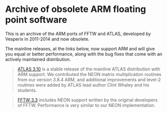 # Archive of obsolete ARM floating point software

This is an archive of the ARM ports of FFTW and ATLAS, developed by Vesperix in 2011-2014 and now obsolete.

The mainline releases, at the links below, now support ARM and will give you equal or better performance,
along with the bug fixes that come with an actively maintained distribution.

>[ATLAS 3.10](http://sourceforge.net/projects/math-atlas/files/Stable) is a stable release of the mainline
> ATLAS distribution with ARM support. We contributed the NEON matrix multiplication routines from our
>version 3.8.4 ARM, and additional improvements and level-2 routines were added by ATLAS lead author
>Clint Whaley and his students.

>[FFTW 3.3](http://www.fftw.org/download.html) includes NEON support written by the original developers of FFTW.
>Performance is very similar to our NEON implementation.
